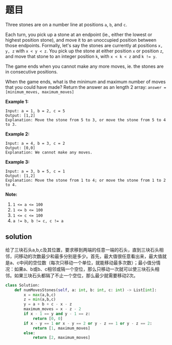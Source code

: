 # 题目

Three stones are on a number line at positions `a`, `b`, and `c`.

Each turn, you pick up a stone at an endpoint (ie., either the lowest or highest position stone), and move it to an unoccupied position between those endpoints. Formally, let's say the stones are currently at positions `x, y, z` with `x < y < z`. You pick up the stone at either position `x` or position `z`, and move that stone to an integer position `k`, with `x < k < z` and `k != y`.

The game ends when you cannot make any more moves, ie. the stones are in consecutive positions.

When the game ends, what is the minimum and maximum number of moves that you could have made? Return the answer as an length 2 array: `answer = [minimum_moves, maximum_moves]`

 

**Example 1:**

```
Input: a = 1, b = 2, c = 5
Output: [1,2]
Explanation: Move the stone from 5 to 3, or move the stone from 5 to 4 to 3.
```

**Example 2:**

```
Input: a = 4, b = 3, c = 2
Output: [0,0]
Explanation: We cannot make any moves.
```

**Example 3:**

```
Input: a = 3, b = 5, c = 1
Output: [1,2]
Explanation: Move the stone from 1 to 4; or move the stone from 1 to 2 to 4.
```

 

**Note:**

1. `1 <= a <= 100`
2. `1 <= b <= 100`
3. `1 <= c <= 100`
4. `a != b, b != c, c != a`

 ## solution

给了三块石头a,b,c及其位置，要求移到两端的任意一端的石头，直到三块石头相邻，问移动的次数最少和最多分别是多少。首先，最大值很任意看出来，最大值就是a、c中间的空位数（每次只移动一个单位，就能移动最多次数）；最小值分情况：如果a、b或b、c相邻或隔一个空位，那么只移动一次就可以使三块石头相邻。如果三块石头都隔了不止一个空位，那么最少就需要移动2次。

```python
class Solution:
    def numMovesStones(self, a: int, b: int, c: int) -> List[int]:
        x = max(a,b,c)
        z = min(a,b,c)
        y = a + b + c - x - z
        maximum_moves = x - z - 2
        if x - 1 == y and y - 1 == z:
            return [0, 0]
        if x - y == 1 or x - y == 2 or y - z == 1 or y - z == 2:
            return [1, maximum_moves]
        else:
            return [2, maximum_moves]
```


